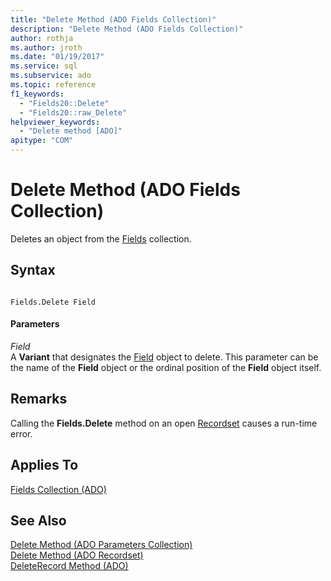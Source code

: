 ```yaml
---
title: "Delete Method (ADO Fields Collection)"
description: "Delete Method (ADO Fields Collection)"
author: rothja
ms.author: jroth
ms.date: "01/19/2017"
ms.service: sql
ms.subservice: ado
ms.topic: reference
f1_keywords:
  - "Fields20::Delete"
  - "Fields20::raw_Delete"
helpviewer_keywords:
  - "Delete method [ADO]"
apitype: "COM"
---
```

# Delete Method (ADO Fields Collection)
Deletes an object from the [Fields](../../../ado/reference/ado-api/fields-collection-ado.md) collection.  
  
## Syntax  
  
```  
  
Fields.Delete Field  
```  
  
#### Parameters  
 *Field*  
 A **Variant** that designates the [Field](../../../ado/reference/ado-api/field-object.md) object to delete. This parameter can be the name of the **Field** object or the ordinal position of the **Field** object itself.  
  
## Remarks  
 Calling the **Fields.Delete** method on an open [Recordset](../../../ado/reference/ado-api/recordset-object-ado.md) causes a run-time error.  
  
## Applies To  
 [Fields Collection (ADO)](../../../ado/reference/ado-api/fields-collection-ado.md)  
  
## See Also  
 [Delete Method (ADO Parameters Collection)](../../../ado/reference/ado-api/delete-method-ado-parameters-collection.md)   
 [Delete Method (ADO Recordset)](../../../ado/reference/ado-api/delete-method-ado-recordset.md)   
 [DeleteRecord Method (ADO)](../../../ado/reference/ado-api/deleterecord-method-ado.md)
